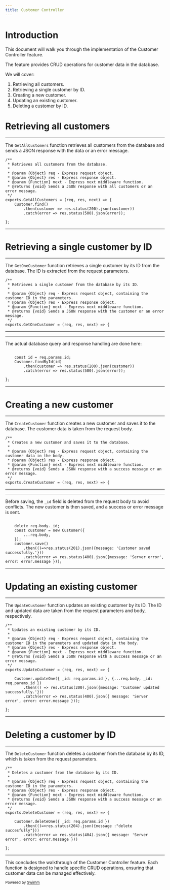 ```yaml
---
title: Customer Controller
---
```

# Introduction

This document will walk you through the implementation of the Customer Controller feature.

The feature provides CRUD operations for customer data in the database.

We will cover:

1. Retrieving all customers.
2. Retrieving a single customer by ID.
3. Creating a new customer.
4. Updating an existing customer.
5. Deleting a customer by ID.

# Retrieving all customers

<SwmSnippet path="/controllers/Customer.js" line="3">

---

The <SwmToken path="/controllers/Customer.js" pos="11:2:2" line-data="exports.GetAllCustomers = (req, res, next) =&gt; {">`GetAllCustomers`</SwmToken> function retrieves all customers from the database and sends a JSON response with the data or an error message.

```
/**
 * Retrieves all customers from the database.
 *
 * @param {Object} req - Express request object.
 * @param {Object} res - Express response object.
 * @param {Function} next - Express next middleware function.
 * @returns {void} Sends a JSON response with all customers or an error message.
 */
exports.GetAllCustomers = (req, res, next) => {
    Customer.find()
        .then(customer => res.status(200).json(customer))
        .catch(error => res.status(500).json(error));

};
```

---

</SwmSnippet>

# Retrieving a single customer by ID

<SwmSnippet path="/controllers/Customer.js" line="18">

---

The <SwmToken path="/controllers/Customer.js" pos="26:2:2" line-data="exports.GetOneCustomer = (req, res, next) =&gt; {">`GetOneCustomer`</SwmToken> function retrieves a single customer by its ID from the database. The ID is extracted from the request parameters.

```
/**
 * Retrieves a single customer from the database by its ID.
 *
 * @param {Object} req - Express request object, containing the customer ID in the parameters.
 * @param {Object} res - Express response object.
 * @param {Function} next - Express next middleware function.
 * @returns {void} Sends a JSON response with the customer or an error message.
 */
exports.GetOneCustomer = (req, res, next) => {
```

---

</SwmSnippet>

<SwmSnippet path="/controllers/Customer.js" line="27">

---

The actual database query and response handling are done here:

```

    const id = req.params.id;
    Customer.findById(id)
        .then(customer => res.status(200).json(customer))
        .catch(error => res.status(500).json(error));

};
```

---

</SwmSnippet>

# Creating a new customer

<SwmSnippet path="/controllers/Customer.js" line="35">

---

The <SwmToken path="/controllers/Customer.js" pos="43:2:2" line-data="exports.CreateCustomer = (req, res, next) =&gt; {">`CreateCustomer`</SwmToken> function creates a new customer and saves it to the database. The customer data is taken from the request body.

```
/**
 * Creates a new customer and saves it to the database.
 *
 * @param {Object} req - Express request object, containing the customer data in the body.
 * @param {Object} res - Express response object.
 * @param {Function} next - Express next middleware function.
 * @returns {void} Sends a JSON response with a success message or an error message.
 */
exports.CreateCustomer = (req, res, next) => {
```

---

</SwmSnippet>

<SwmSnippet path="/controllers/Customer.js" line="44">

---

Before saving, the <SwmToken path="/controllers/Customer.js" pos="65:7:7" line-data="    Customer.updateOne({ _id: req.params.id }, {...req.body, _id: req.params.id })">`_id`</SwmToken> field is deleted from the request body to avoid conflicts. The new customer is then saved, and a success or error message is sent.

```

    delete req.body._id;
    const customer = new Customer({
        ...req.body,
    });
    customer.save()
        .then(()=>res.status(201).json({message: 'Customer saved successfully.'}))
        .catch(error => res.status(400).json({message: 'Server error', error: error.message }));
```

---

</SwmSnippet>

# Updating an existing customer

<SwmSnippet path="/controllers/Customer.js" line="55">

---

The <SwmToken path="/controllers/Customer.js" pos="63:2:2" line-data="exports.UpdateCustomer = (req, res, next) =&gt; {">`UpdateCustomer`</SwmToken> function updates an existing customer by its ID. The ID and updated data are taken from the request parameters and body, respectively.

```
/**
 * Updates an existing customer by its ID.
 *
 * @param {Object} req - Express request object, containing the customer ID in the parameters and updated data in the body.
 * @param {Object} res - Express response object.
 * @param {Function} next - Express next middleware function.
 * @returns {void} Sends a JSON response with a success message or an error message.
 */
exports.UpdateCustomer = (req, res, next) => {

    Customer.updateOne({ _id: req.params.id }, {...req.body, _id: req.params.id })
        .then(() => res.status(200).json({message: 'Customer updated successfully.'}))
        .catch(error => res.status(400).json({ message: 'Server error', error: error.message }));

};
```

---

</SwmSnippet>

# Deleting a customer by ID

<SwmSnippet path="/controllers/Customer.js" line="71">

---

The <SwmToken path="/controllers/Customer.js" pos="79:2:2" line-data="exports.DeleteCustomer = (req, res, next) =&gt; {">`DeleteCustomer`</SwmToken> function deletes a customer from the database by its ID, which is taken from the request parameters.

```
/**
 * Deletes a customer from the database by its ID.
 *
 * @param {Object} req - Express request object, containing the customer ID in the parameters.
 * @param {Object} res - Express response object.
 * @param {Function} next - Express next middleware function.
 * @returns {void} Sends a JSON response with a success message or an error message.
 */
exports.DeleteCustomer = (req, res, next) => {

    Customer.deleteOne({ _id: req.params.id })
        .then(()=>res.status(204).json({message :"delete succesfully"}))
        .catch(error => res.status(404).json({ message: 'Server error', error: error.message }))

};
```

---

</SwmSnippet>

This concludes the walkthrough of the Customer Controller feature. Each function is designed to handle specific CRUD operations, ensuring that customer data can be managed effectively.

<SwmMeta version="3.0.0" repo-id="Z2l0aHViJTNBJTNBUmV0YWlsSHViJTNBJTNBTWFlbC1DYXM=" repo-name="RetailHub"><sup>Powered by [Swimm](https://app.swimm.io/)</sup></SwmMeta>
